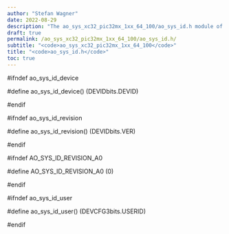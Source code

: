 ```yaml
---
author: "Stefan Wagner"
date: 2022-08-29
description: "The ao_sys_xc32_pic32mx_1xx_64_100/ao_sys_id.h module of the ao real-time operating system."
draft: true
permalink: /ao_sys_xc32_pic32mx_1xx_64_100/ao_sys_id.h/ 
subtitle: "<code>ao_sys_xc32_pic32mx_1xx_64_100</code>"
title: "<code>ao_sys_id.h</code>"
toc: true
---
```


#ifndef ao_sys_id_device

#define ao_sys_id_device()      (DEVIDbits.DEVID)

#endif

#ifndef ao_sys_id_revision

#define ao_sys_id_revision()    (DEVIDbits.VER)

#endif

#ifndef AO_SYS_ID_REVISION_A0

#define AO_SYS_ID_REVISION_A0   (0)

#endif

#ifndef ao_sys_id_user

#define ao_sys_id_user()        (DEVCFG3bits.USERID)

#endif

